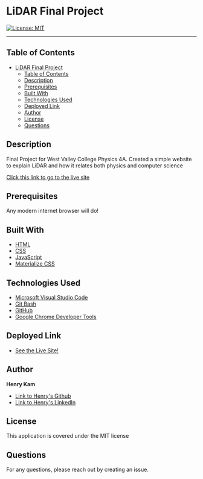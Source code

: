 # LiDAR Final Project
[![License: MIT](https://img.shields.io/badge/License-MIT-yellow.svg)](https://opensource.org/licenses/MIT)

---

## Table of Contents

- [LiDAR Final Project](#lidar-final-project)
  - [Table of Contents](#table-of-contents)
  - [Description](#description)
  - [Prerequisites](#prerequisites)
  - [Built With](#built-with)
  - [Technologies Used](#technologies-used)
  - [Deployed Link](#deployed-link)
  - [Author](#author)
  - [License](#license)
  - [Questions](#questions)
  

## Description

Final Project for West Valley College Physics 4A. Created a simple website to explain LiDAR and how it relates both physics and computer science 


[Click this link to go to the live site](https://gulpinhenry.github.io/lidar-finalproject/)
 <br />


## Prerequisites
Any modern internet browser will do!

## Built With

* [HTML](https://developer.mozilla.org/en-US/docs/Web/HTML)
* [CSS](https://developer.mozilla.org/en-US/docs/Web/CSS)
* [JavaScript](https://developer.mozilla.org/en-US/docs/Web/JavaScript)
* [Materialize CSS](https://materializecss.com/)


## Technologies Used

* [Microsoft Visual Studio Code](https://code.visualstudio.com/)
* [Git Bash](https://git-scm.com/downloads)
* [GitHub](https://github.com/)
* [Google Chrome Developer Tools](https://developer.chrome.com/docs/devtools/)

## Deployed Link

* [See the Live Site!](https://gulpinhenry.github.io/lidar-finalproject/)

## Author

**Henry Kam**

- [Link to Henry's Github](https://github.com/gulpinhenry)
- [Link to Henry's LinkedIn](https://www.linkedin.com/in/kamhenry/)

## License

This application is covered under the MIT license

## Questions

For any questions, please reach out by creating an issue.